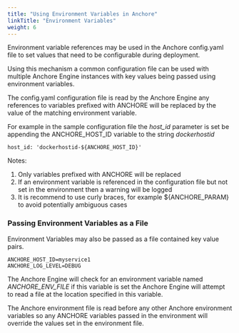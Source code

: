```yaml
---
title: "Using Environment Variables in Anchore"
linkTitle: "Environment Variables"
weight: 6
---
```


Environment variable references may be used in the Anchore config.yaml file to set values that need to be configurable during deployment. 

Using this mechanism a common configuration file can be used with multiple Anchore Engine instances with key values being passed using environment variables.

The config.yaml configuration file is read by the Anchore Engine any references to variables prefixed with ANCHORE will be replaced by the value of the matching environment variable.

For example in the sample configuration file the *host_id* parameter is set be appending the ANCHORE_HOST_ID variable to the string *dockerhostid*

`host_id: 'dockerhostid-${ANCHORE_HOST_ID}'`

Notes:

1. Only variables prefixed with ANCHORE will be replaced
2. If an environment variable is referenced in the configuration file but not set in the environment then a warning will be logged
3. It is recommend to use curly braces, for example ${ANCHORE_PARAM} to avoid potentially ambiguous cases

### Passing Environment Variables as a File

Environment Variables may also be passed as a file contained key value pairs.

```
ANCHORE_HOST_ID=myservice1
ANCHORE_LOG_LEVEL=DEBUG
```

The Anchore Engine will check for an environment variable named *ANCHORE_ENV_FILE* if this variable is set the Anchore Engine will attempt to read a file at the location specified in this variable.

The Anchore environment file is read before any other Anchore environment variables so any ANCHORE variables passed in the environment will override the values set in the environment file.


